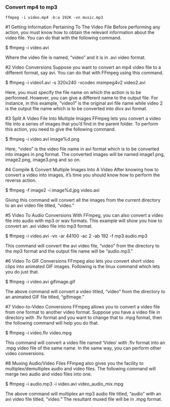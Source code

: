 ### Convert mp4 to mp3
```
ffmpeg -i video.mp4 -b:a 192K -vn music.mp3
```

#1 Getting Information Pertaining To The Video File
Before performing any action, you must know how to obtain the relevant information about the video file. You can do that with the following command.
 
$  ffmpeg -i  video.avi 
 
Where the video file is named, “video” and it is in .avi video format.

 
#2 Video Conversions
Suppose you want to convert an mp4 video file to a different format, say avi. You can do that with FFmpeg using this command.
 
$ ffmpeg -i video1.avi -s 320x240 -vcodec msmpeg4v2 video2.avi 
 
Here, you must specify the file name on which the action is to be performed. However, you can give a different name to the output file. For instance, in this example, “video1” is the original avi file name while video 2 is the output file name which is to be converted into divx avi format.

 
#3 Split A Video File Into Multiple Images
FFmpeg lets you convert a video file into a series of images that you’d find in the parent folder. To perform this action, you need to give the following command.
 
$  ffmpeg -i  video.avi  image%d.png  
 
Here, “video” is the video file name in avi format which is to be converted into images in png format. The converted images will be named image1.png, image2.png, image3.png and so on. 

 
#4 Compile & Convert Multiple Images Into A Video
After knowing how to convert a video into images, it’s time you should know how to perform the reverse action.  
 
$  ffmpeg -f  image2 -i  image%d.jpg  video.avi 
 
Giving this command will convert all the images from the current directory to an avi video file titled, “video.” 

 
#5 Video To Audio Conversions
With FFmpeg, you can also convert a video file into audio with mp3 or wav formats. This example will show you how to convert an .avi video file into mp3 format. 
 
$  ffmpeg -i  video.avi  -vn  -ar  44100  -ac  2  -ab  192  -f  mp3 audio.mp3  
 
This command will convert the avi video file, “video” from the directory to the mp3 format and the output file name will be “audio.mp3.”

 
#6 Video To GIF Conversions
FFmpeg also lets you convert short video clips into animated GIF images. Following is the linux command which lets you do just that.
 
$  ffmpeg -i  video.avi  gifimage.gif
 
The above command will convert a video titled, “video” from the directory to an animated GIF file titled, “gifimage.”

 
#7 Video-to-Video Conversions
FFmpeg allows you to convert a video file from one format to another video format. Suppose you have a video file in directory with .flv format and you want to change that to .mpg format, then the following command will help you do that.
 
$  ffmpeg -i  video.flv  video.mpg
 
This command will convert a video file named ‘Video’ with .flv format into an .mpg video file of the same name. In the same way, you can perform other video conversions.

 
#8 Muxing Audio/Video Files
FFmpeg also gives you the facility to multiplex/demultiplex audio and video files. The following command will merge two audio and video files into one. 
 
$  ffmpeg -i audio.mp3 -i video.avi video_audio_mix.mpg
 
The above command will multiplex an mp3 audio file titled, “audio” with an avi video file titled, “video.” The resultant muxed file will be in .mpg format.
